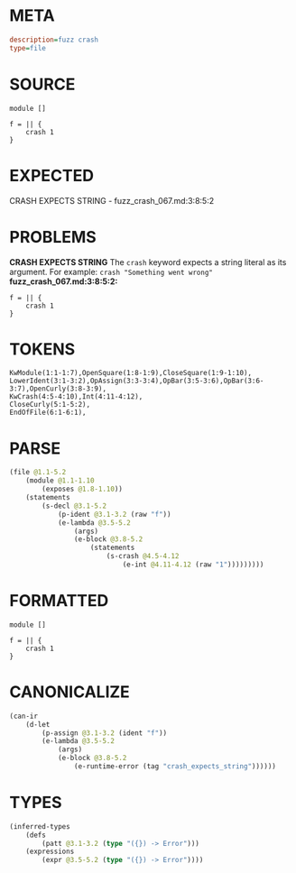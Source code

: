 # META
~~~ini
description=fuzz crash
type=file
~~~
# SOURCE
~~~roc
module []

f = || {
    crash 1
}
~~~
# EXPECTED
CRASH EXPECTS STRING - fuzz_crash_067.md:3:8:5:2
# PROBLEMS
**CRASH EXPECTS STRING**
The `crash` keyword expects a string literal as its argument.
For example: `crash "Something went wrong"`
**fuzz_crash_067.md:3:8:5:2:**
```roc
f = || {
    crash 1
}
```


# TOKENS
~~~zig
KwModule(1:1-1:7),OpenSquare(1:8-1:9),CloseSquare(1:9-1:10),
LowerIdent(3:1-3:2),OpAssign(3:3-3:4),OpBar(3:5-3:6),OpBar(3:6-3:7),OpenCurly(3:8-3:9),
KwCrash(4:5-4:10),Int(4:11-4:12),
CloseCurly(5:1-5:2),
EndOfFile(6:1-6:1),
~~~
# PARSE
~~~clojure
(file @1.1-5.2
	(module @1.1-1.10
		(exposes @1.8-1.10))
	(statements
		(s-decl @3.1-5.2
			(p-ident @3.1-3.2 (raw "f"))
			(e-lambda @3.5-5.2
				(args)
				(e-block @3.8-5.2
					(statements
						(s-crash @4.5-4.12
							(e-int @4.11-4.12 (raw "1")))))))))
~~~
# FORMATTED
~~~roc
module []

f = || {
	crash 1
}
~~~
# CANONICALIZE
~~~clojure
(can-ir
	(d-let
		(p-assign @3.1-3.2 (ident "f"))
		(e-lambda @3.5-5.2
			(args)
			(e-block @3.8-5.2
				(e-runtime-error (tag "crash_expects_string"))))))
~~~
# TYPES
~~~clojure
(inferred-types
	(defs
		(patt @3.1-3.2 (type "({}) -> Error")))
	(expressions
		(expr @3.5-5.2 (type "({}) -> Error"))))
~~~
